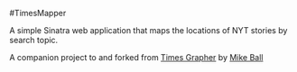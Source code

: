 #TimesMapper

A simple Sinatra web application that maps the locations of NYT stories by search topic.

A companion project to and forked from [Times Grapher](http://www.github.com/mdb/times_grapher) by [Mike Ball](http://mikeball.us)

